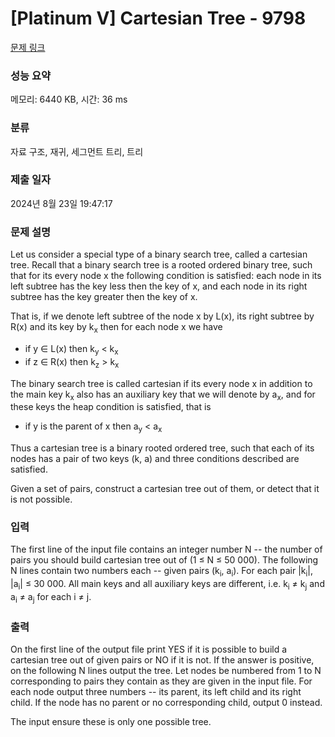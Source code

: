 # [Platinum V] Cartesian Tree - 9798 

[문제 링크](https://www.acmicpc.net/problem/9798) 

### 성능 요약

메모리: 6440 KB, 시간: 36 ms

### 분류

자료 구조, 재귀, 세그먼트 트리, 트리

### 제출 일자

2024년 8월 23일 19:47:17

### 문제 설명

<p>Let us consider a special type of a binary search tree, called a cartesian tree. Recall that a binary search tree is a rooted ordered binary tree, such that for its every node x the following condition is satisfied: each node in its left subtree has the key less then the key of x, and each node in its right subtree has the key greater then the key of x.</p>

<p>That is, if we denote left subtree of the node x by L(x), its right subtree by R(x) and its key by k<sub>x</sub> then for each node x we have</p>

<ul>
	<li>if y ∈ L(x) then k<sub>y</sub> < k<sub>x</sub></li>
	<li>if z ∈ R(x) then k<sub>z</sub> > k<sub>x</sub></li>
</ul>

<p>The binary search tree is called cartesian if its every node x in addition to the main key k<sub>x</sub> also has an auxiliary key that we will denote by a<sub>x</sub>, and for these keys the heap condition is satisfied, that is</p>

<ul>
	<li>if y is the parent of x then a<sub>y</sub> < a<sub>x</sub></li>
</ul>

<p>Thus a cartesian tree is a binary rooted ordered tree, such that each of its nodes has a pair of two keys (k, a) and three conditions described are satisfied.</p>

<p>Given a set of pairs, construct a cartesian tree out of them, or detect that it is not possible.</p>

### 입력 

 <p>The first line of the input file contains an integer number N -- the number of pairs you should build cartesian tree out of (1 ≤ N ≤ 50 000). The following N lines contain two numbers each -- given pairs (k<sub>i</sub>, a<sub>i</sub>). For each pair |k<sub>i</sub>|, |a<sub>i</sub>| ≤ 30 000. All main keys and all auxiliary keys are different, i.e. k<sub>i</sub> ≠ k<sub>j</sub> and a<sub>i</sub> ≠ a<sub>j</sub> for each i ≠ j.</p>

### 출력 

 <p>On the first line of the output file print YES if it is possible to build a cartesian tree out of given pairs or NO if it is not. If the answer is positive, on the following N lines output the tree. Let nodes be numbered from 1 to N corresponding to pairs they contain as they are given in the input file. For each node output three numbers -- its parent, its left child and its right child. If the node has no parent or no corresponding child, output 0 instead.</p>

<p>The input ensure these is only one possible tree.</p>

